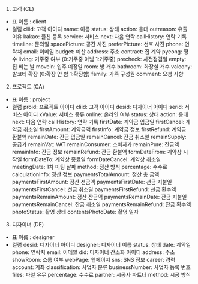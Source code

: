 1. 고객 (CL)
  - 표 이름 : client
  - 컬럼
    cliid: 고객 아이디
    name: 이름
    status: 상태
    action: 응대
    outreason: 유출 이유
    kakao: 플친 등록
    service: 서비스
    next: 다음 연락
    callHistory: 연락 기록
    timeline: 문의일
    spacePicture: 공간 사진
    preferPicture: 선호 사진
    phone: 연락처
    email: 이메일
    budget: 예산
    address: 주소
    contract: 집 계약
    pyeong: 평수
    living: 거주중 여부 (0:거주중 아님 1:거주중)
    precheck: 사전점검일
    empty: 집 비는 날
    movein: 입주 예정일
    room: 방 개수
    bathroom: 화장실 개수
    valcony: 발코티 확장 (0:확장 안 함 1:확장함)
    family: 가족 구성원
    comment: 요청 사항

2. 프로젝트 (CA)
  - 표 이름 : project
  - 컬럼
    proid: 프로젝트 아이디
    cliid: 고객 아이디
    desid: 디자이너 아이디
    serid: 서비스 아이디
    xValue: 서비스 종류
    online: 온라인 여부
    status: 상태
    action: 응대
    next: 다음 연락
    callHistory: 연락 기록
    firstDate: 계약금 입금일
    firstCancel: 계약금 취소일
    firstAmount: 계약금액
    firstInfo: 계약금 정보
    firstRefund: 계약금 환불액
    remainDate: 잔금 입금일
    remainCancel: 잔금 취소일
    remainSupply: 공급가
    remainVat: VAT
    remainConsumer: 소비자가
    remainPure: 잔금액
    remainInfo: 잔금 정보
    remainRefund: 잔금 환불액
    formDateFrom: 계약상 시작일
    formDateTo: 계약상 종료일
    formDateCancel: 계약상 취소일
    meetingDate: 1차 미팅 날짜
    method: 정산 방식
    percentage: 수수료
    calculationInfo: 정산 정보
    paymentsTotalAmount: 정산 총 금액
    paymentsFirstAmount: 정산 선금액
    paymentsFirstDate: 선금 지불일
    paymentsFirstCancel: 선금 취소일
    paymentsFirstRefund: 선금 환수액
    paymentsRemainAmount: 정산 잔금액
    paymentsRemainDate: 잔금 지불일
    paymentsRemainCancel: 잔금 취소일
    paymentsRemainRefund: 잔금 확수액
    photoStatus: 촬영 상태
    contentsPhotoDate: 촬영 일자

3. 디자이너 (DE)
  - 표 이름 : designer
  - 컬럼
    desid: 디자이너 아이디
    designer: 디자이너 이름
    status: 상태
    date: 계약일
    phone: 연락처
    email: 이메일
    did: 디자이너 간소화 아이디
    address: 주소
    showRoom: 쇼룸 여부
    webPage: 웹페이지
    sns: SNS 정보
    career: 경력
    account: 계좌
    classification: 사업자 분류
    businessNumber: 사업자 등록 번호
    files: 파일 유무
    percentage: 수수료
    partner: 시공사 파트너
    method: 시공 방식

